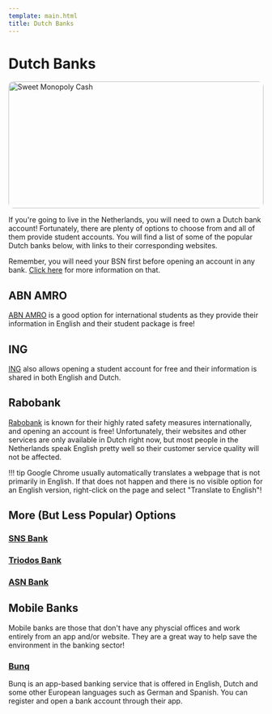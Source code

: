 ```yaml
---
template: main.html
title: Dutch Banks
---
```


<!--

Makrdown Syntax: https://www.markdownguide.org/basic-syntax

Edit things below this point.
Make sure to keep heading for each section and do not make big blocks of text.

-->

# Dutch Banks

<img 
src="https://i.imgur.com/DHULjfo.jpg" 
alt="Sweet Monopoly Cash" 
style="height: 250px;width: 100%; object-fit: cover;object-position: top;border-radius: 10px"
/>

If you're going to live in the Netherlands, you will need to own a Dutch bank account! Fortunately, there are plenty of options to choose from and all of them provide student accounts. You will find a list of some of the popular Dutch banks below, with links to their corresponding websites. 

Remember, you will need your BSN first before opening an account in any bank. [Click here](../groningen/address-registration.md) for more information on that.

## ABN AMRO

[ABN AMRO](https://www.abnamro.nl/en/personal/index.html) is a good option for international students as they provide their information in English and their student package is free! 

## ING

[ING](https://www.ing.nl/particulier/index.html) also allows opening a student account for free and their information is shared in both English and Dutch.

## Rabobank

[Rabobank](https://www.rabobank.com/en/home/index.html) is known for their highly rated safety measures internationally, and opening an account is free! Unfortunately, their websites and other services are only available in Dutch right now, but most people in the Netherlands speak English pretty well so their customer service quality will not be affected.

!!! tip
    Google Chrome usually automatically translates a webpage that is not primarily in English. If that does not happen and there is no visible option for an English version,     right-click on the page and select "Translate to English"!

## More (But Less Popular) Options

### [SNS Bank](https://www.snsbank.nl/particulier/home.html?s_kwcid=AL!6157!3!376835762297!e!!g!!sns%20bank&gclid=CjwKCAjw0On8BRAgEiwAincsHBytdQlIpY-bpeMA-zwgP2vxKUYuOetcMncghmIsN7NSojHCu_O2ARoCbs4QAvD_BwE)

### [Triodos Bank](https://www.triodos.nl/)

### [ASN Bank](https://www.asnbank.nl/home.html)

## Mobile Banks

Mobile banks are those that don't have any physcial offices and work entirely from an app and/or website. They are a great way to help save the environment in the banking sector!

### [Bunq](https://www.bunq.com/)

Bunq is an app-based banking service that is offered in English, Dutch and some other European languages such as German and Spanish. You can register and open a bank account through their app.
